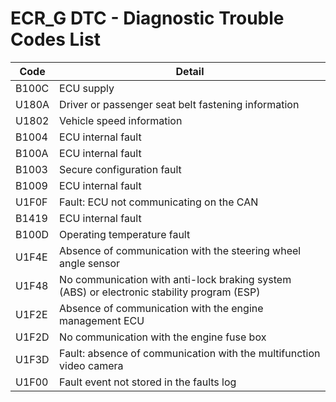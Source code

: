 # ECR_G DTC - Diagnostic Trouble Codes List

| Code | Detail |
| - | - |
| B100C | ECU supply |
| U180A | Driver or passenger seat belt fastening information |
| U1802 | Vehicle speed information |
| B1004 | ECU internal fault |
| B100A | ECU internal fault |
| B1003 | Secure configuration fault |
| B1009 | ECU internal fault |
| U1F0F | Fault: ECU not communicating on the CAN |
| B1419 | ECU internal fault |
| B100D | Operating temperature fault |
| U1F4E | Absence of communication with the steering wheel angle sensor |
| U1F48 | No communication with anti-lock braking system (ABS) or electronic stability program (ESP) |
| U1F2E | Absence of communication with the engine management ECU |
| U1F2D | No communication with the engine fuse box |
| U1F3D | Fault: absence of communication with the multifunction video camera |
| U1F00 | Fault event not stored in the faults log |
